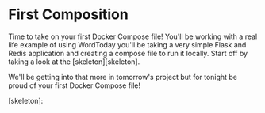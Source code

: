 # First Composition

Time to take on your first Docker Compose file! You'll be working with a real life example of using WordToday you'll be taking a very simple Flask and Redis application and creating a compose file to run it locally.  Start off by taking a look at the [skeleton][skeleton]. 



We'll be getting into that more in tomorrow's project but for tonight be proud of your first Docker Compose file!

[build-docs]: https://docs.docker.com/compose/compose-file/#build

[docs]: https://docs.docker.com/compose/compose-file/


<!-- PUT IN SKELETON -->
[skeleton]:


